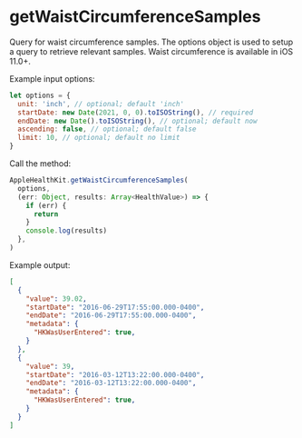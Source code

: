 # getWaistCircumferenceSamples

Query for waist circumference samples. The options object is used to setup a query to retrieve relevant samples. Waist circumference is available in iOS 11.0+.

Example input options:

```javascript
let options = {
  unit: 'inch', // optional; default 'inch'
  startDate: new Date(2021, 0, 0).toISOString(), // required
  endDate: new Date().toISOString(), // optional; default now
  ascending: false, // optional; default false
  limit: 10, // optional; default no limit
}
```

Call the method:

```javascript
AppleHealthKit.getWaistCircumferenceSamples(
  options,
  (err: Object, results: Array<HealthValue>) => {
    if (err) {
      return
    }
    console.log(results)
  },
)
```

Example output:

```json
[
  {
    "value": 39.02,
    "startDate": "2016-06-29T17:55:00.000-0400",
    "endDate": "2016-06-29T17:55:00.000-0400",
    "metadata": {
      "HKWasUserEntered": true,
    }
  },
  {
    "value": 39,
    "startDate": "2016-03-12T13:22:00.000-0400",
    "endDate": "2016-03-12T13:22:00.000-0400",
    "metadata": {
      "HKWasUserEntered": true,
    }
  }
]
```
